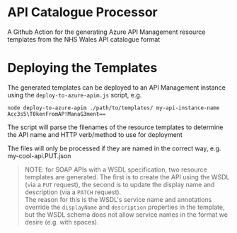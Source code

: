 # API Catalogue Processor

A Github Action for the generating Azure API Management resource templates from the NHS Wales API catalogue format

# Deploying the Templates

The generated templates can be deployed to an API Management instance using the `deploy-to-azure-apim.js` script, e.g.

    node deploy-to-azure-apim ./path/to/templates/ my-api-instance-name Acc3s5\T0kenFromAP!ManaG3ment==

The script will parse the filenames of the resource templates to determine the API name and HTTP verb/method to use for deployment

The files will only be processed if they are named in the correct way, e.g. my-cool-api.PUT.json

> NOTE: for SOAP APIs with a WSDL specification, two resource templates are generated. The first is to create the API using the WSDL (via a `PUT` request), the second is to update the display name and description (via a `PATCH` request).  
The reason for this is the WSDL's service name and annotations override the `displayName` and `description` properties in the template, but the WSDL schema does not allow service names in the format we desire (e.g. with spaces).